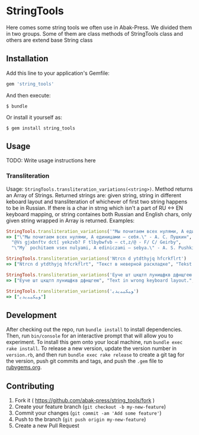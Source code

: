 # StringTools

Here comes some string tools we often use in Abak-Press. We divided them in two groups. Some of them are class methods of StringTools class and others are extend base String class

## Installation

Add this line to your application's Gemfile:

```ruby
gem 'string_tools'
```

And then execute:

    $ bundle

Or install it yourself as:

    $ gem install string_tools

## Usage

TODO: Write usage instructions here

### Transliteration

Usage: ```StringTools.transliteration_variations(<string>)```.
Method returns an Array of Strings. Returned strings are: given string, string in different keboard layout and transliteration of whichever of first two string happens to be in Russian.
If there is a char in strng which isn't a part of RU <-> EN keyboard mapping, or string containes both Russian and English chars, only given string wrapped in Array is returned.
Examples:
```ruby
StringTools.transliteration_variations('"Мы почитаем всех нулями, А единицами — себя." - А. С. Пушкин')
=> ["\"Мы почитаем всех нулями, А единицами — себя.\" - А. С. Пушкин",
  "@Vs gjxbnftv dct[ yekzvb? F tlbybwfvb — ct,z/@ - F/ C/ Geirby",
  "\"My` pochitaem vsex nulyami, A ediniczami — sebya.\" - A. S. Pushkin"]
```
```ruby
StringTools.transliteration_variations('Ntrcn d ytdthyjq hfcrkflrt')
=> ["Ntrcn d ytdthyjq hfcrkflrt", "Текст в неверной раскладке", "Tekst v nevernoj raskladke"]
```
```ruby
StringTools.transliteration_variations('Еуче шт цкщтп лунищфкв дфнщгею')
=> ["Еуче шт цкщтп лунищфкв дфнщгею", "Text in wrong keyboard layout.", "Euche sht czkshhtp lunishhfkv dfns    hhge."]
```
```ruby
StringTools.transliteration_variations('ﻮﻴﻜﻴﺒﻳﺪﻳ')
=> ["ﻮﻴﻜﻴﺒﻳﺪﻳ"]
```

## Development

After checking out the repo, run `bundle install` to install dependencies. Then, run `bin/console` for an interactive prompt that will allow you to experiment.
To install this gem onto your local machine, run `bundle exec rake install`. To release a new version, update the version number in `version.rb`, and then run `bundle exec rake release` to create a git tag for the version, push git commits and tags, and push the `.gem` file to [rubygems.org](https://rubygems.org).

## Contributing

1. Fork it ( https://github.com/abak-press/string_tools/fork )
2. Create your feature branch (`git checkout -b my-new-feature`)
3. Commit your changes (`git commit -am 'Add some feature'`)
4. Push to the branch (`git push origin my-new-feature`)
5. Create a new Pull Request
